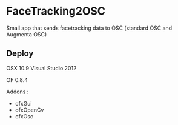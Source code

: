 # FaceTracking2OSC
Small app that sends facetracking data to OSC (standard OSC and Augmenta OSC)


## Deploy

OSX 10.9
Visual Studio 2012

OF 0.8.4

Addons :

- ofxGui
- ofxOpenCv
- ofxOsc
